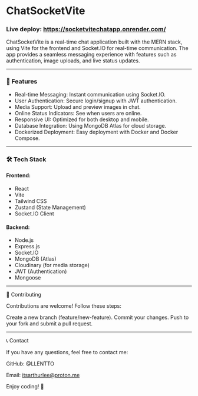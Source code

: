 # ChatSocketVite

### Live deploy: https://socketvitechatapp.onrender.com/

 ChatSocketVite is a real-time chat application built with the MERN stack, using Vite for the frontend and Socket.IO for real-time communication. The app provides a seamless messaging experience with features such as authentication, image uploads, and live status updates.

<hr/>

### 🚀 Features

- Real-time Messaging: Instant communication using Socket.IO.
- User Authentication: Secure login/signup with JWT authentication.
- Media Support: Upload and preview images in chat.
- Online Status Indicators: See when users are online.
- Responsive UI: Optimized for both desktop and mobile.
- Database Integration: Using MongoDB Atlas for cloud storage.
- Dockerized Deployment: Easy deployment with Docker and Docker Compose.

<hr/>

###  🛠️ Tech Stack

#### Frontend:
 - React
- Vite
- Tailwind CSS
- Zustand (State Management)
- Socket.IO Client

#### Backend:

- Node.js
- Express.js
- Socket.IO
- MongoDB (Atlas)
- Cloudinary (for media storage)
- JWT (Authentication)
- Mongoose

<hr />

🙏 Contributing

Contributions are welcome! Follow these steps:


Create a new branch (feature/new-feature).
Commit your changes.
Push to your fork and submit a pull request.

<hr/>

📞 Contact

If you have any questions, feel free to contact me:

GitHub: @LLENTTO

Email: itsarthurlee@proton.me

Enjoy coding! 🚀
